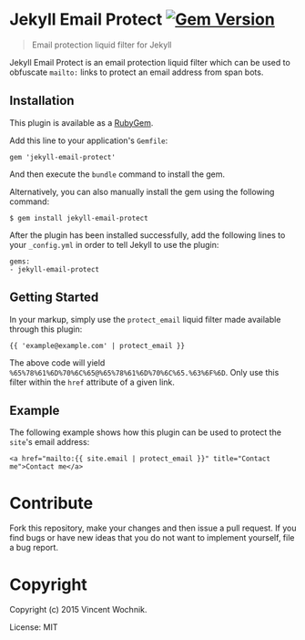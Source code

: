 # Jekyll Email Protect [![Gem Version](https://badge.fury.io/rb/jekyll-email-protect.png)](http://badge.fury.io/rb/jekyll-email-protect)

> Email protection liquid filter for Jekyll

Jekyll Email Protect is an email protection liquid filter which can be used to obfuscate `mailto:` links to protect an email address from span bots.

## Installation

This plugin is available as a [RubyGem][ruby-gem].

Add this line to your application's `Gemfile`:

```
gem 'jekyll-email-protect'
```

And then execute the `bundle` command to install the gem.

Alternatively, you can also manually install the gem using the following command:

```
$ gem install jekyll-email-protect
```

After the plugin has been installed successfully, add the following lines to your `_config.yml` in order to tell Jekyll to use the plugin:

```
gems:
- jekyll-email-protect
```

## Getting Started

In your markup, simply use the `protect_email` liquid filter made available through this plugin:

```
{{ 'example@example.com' | protect_email }}
```

The above code will yield `%65%78%61%6D%70%6C%65@%65%78%61%6D%70%6C%65.%63%6F%6D`. Only use this filter within the `href` attribute of a given link.

## Example

The following example shows how this plugin can be used to protect the `site`'s email address:

```
<a href="mailto:{{ site.email | protect_email }}" title="Contact me">Contact me</a>
```

# Contribute

Fork this repository, make your changes and then issue a pull request. If you find bugs or have new ideas that you do not want to implement yourself, file a bug report.

# Copyright

Copyright (c) 2015 Vincent Wochnik.

License: MIT

[ruby-gem]: https://rubygems.org/gems/jekyll-language-plugin
